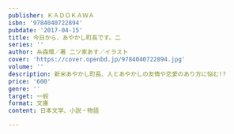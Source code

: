 ```yaml
---
publisher: ＫＡＤＯＫＡＷＡ
isbn: '9784040722894'
pubdate: '2017-04-15'
title: 今日から、あやかし町長です。二
series: ''
author: 糸森環／著 二ツ家あす／イラスト
cover: 'https://cover.openbd.jp/9784040722894.jpg'
volume: ''
description: 新米あやかし町長、人とあやかしの友情や恋愛のあり方に悩む!?
price: '600'
genre: ''
target: 一般
format: 文庫
content: 日本文学、小説・物語

---
```

